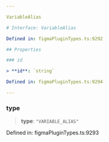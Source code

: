 ```yaml
---

VariableAlias

# Interface: VariableAlias

Defined in: figmaPluginTypes.ts:9292

## Properties

### id

> **id**: `string`

Defined in: figmaPluginTypes.ts:9294

---
```


### type

> **type**: `"VARIABLE_ALIAS"`

Defined in: figmaPluginTypes.ts:9293
